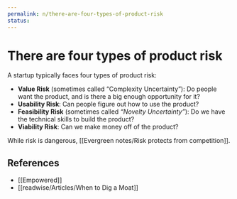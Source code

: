 ```yaml
---
permalink: n/there-are-four-types-of-product-risk
status: 
---
```

# There are four types of product risk

A startup typically faces four types of product risk:

- **Value Risk** (sometimes called “Complexity Uncertainty”): Do people want the product, and is there a big enough opportunity for it?
- **Usability Risk**: Can people figure out how to use the product?
- **Feasibility Risk** (sometimes called _“Novelty Uncertainty”_): Do we have the technical skills to build the product?
- **Viability Risk**: Can we make money off of the product?

While risk is dangerous, [[Evergreen notes/Risk protects from competition]].

## References

- [[Empowered]]
- [[readwise/Articles/When to Dig a Moat]]
